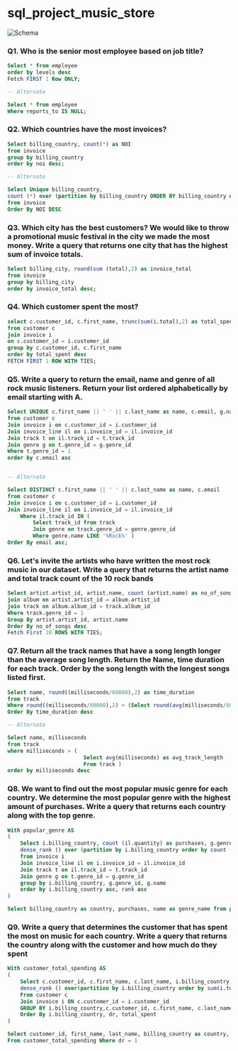 # sql_project_music_store

![Schema]()

### Q1. Who  is the senior most employee based on job title?
```sql
Select * from employee
order by levels desc
Fetch FIRST 1 Row ONLY;

-- Alternate

Select * from employee
Where reports_to IS NULL;

```
### Q2. Which countries have the most invoices?
```sql
Select billing_country, count(*) as NOI
from invoice
group by billing_country
order by noi desc;

-- Alternate

Select Unique billing_country,
count (*) over (partition by billing_country ORDER BY billing_country desc ) as NOI
from invoice
Order By NOI DESC
```

### Q3. Which city has the best customers? We would like to throw a promotional music festival in the city we made the most money. Write a query that returns one city that has the highest sum of invoice totals.
```sql
Select billing_city, round(sum (total),2) as invoice_total
from invoice
group by billing_city
order by invoice_total desc;
```

### Q4. Which customer spent the most? 
```sql
select c.customer_id, c.first_name, trunc(sum(i.total),2) as total_spent
from customer c
join invoice i
on c.customer_id = i.customer_id
group by c.customer_id, c.first_name
order by total_spent desc
FETCH FIRST 1 ROW WITH TIES;
```

### Q5. Write a query to return the email, name and genre of all rock music listeners. Return your list ordered alphabetically by email starting with A.
```sql
Select UNIQUE c.first_name || ' ' || c.last_name as name, c.email, g.name as genre_name
from customer c
Join invoice i on c.customer_id = i.customer_id
Join invoice_line il on i.invoice_id = il.invoice_id
Join track t on il.track_id = t.track_id
Join genre g on t.genre_id = g.genre_id
Where t.genre_id = 1
order by c.email asc


-- Alternate

Select DISTINCT c.first_name || ' ' || c.last_name as name, c.email
from customer c
Join invoice i on c.customer_id = i.customer_id
Join invoice_line il on i.invoice_id = il.invoice_id
    Where il.track_id IN (
        Select track_id from track
        Join genre on track.genre_id = genre.genre_id
        Where genre.name LIKE '%Rock%' )
Order By email asc;
```

### Q6. Let's invite the artists who have written the most rock music in our dataset. Write a query that returns the artist name and total track count of the 10 rock bands
```sql
Select artist.artist_id, artist.name, count (artist.name) as no_of_songs from artist
join album on artist.artist_id = album.artist_id
join track on album.album_id = track.album_id
Where track.genre_id = 1
Group By artist.artist_id, artist.name
Order By no_of_songs desc
Fetch First 10 ROWS WITH TIES;
```

### Q7. Return all the track names that have a song length longer than the average song length. Return the Name, time duration for each track. Order by the song length with the longest songs listed first.
```sql                 
Select name, round((milliseconds/60000),2) as time_duration
from track
Where round((milliseconds/60000),2) > (Select round(avg(milliseconds/60000),2) as avg_time from track)
Order By time_duration desc

-- Alternate 

Select name, milliseconds
from track
where milliseconds > (
                        Select avg(milliseconds) as avg_track_length
                        From track )
order by milliseconds desc
```

### Q8. We want to find out the most popular music genre for each country. We determine the most popular genre with the highest amount of purchases. Write a query that returns each country along with the top genre.
```sql
With popular_genre AS 
(
    Select i.billing_country, count (il.quantity) as purchases, g.genre_id, g.name,
    dense_rank () over (partition by i.billing_country order by count (il.quantity) desc ) as rank
    from invoice i
    Join invoice_line il on i.invoice_id = il.invoice_id
    Join track t on il.track_id = t.track_id
    Join genre g on t.genre_id = g.genre_id
    group by i.billing_country, g.genre_id, g.name
    order by i.billing_country asc, rank asc 
)

Select billing_country as country, purchases, name as genre_name from popular_genre where rank = 1;
```

### Q9. Write a query that determines the customer that has spent the most on music for each country. Write a query that returns the country along with the customer and how much do they spent
```sql
With customer_total_spending AS
(
    Select c.customer_id, c.first_name, c.last_name, i.billing_country, sum(i.total) as total_spent,
    dense_rank () over(partition by i.billing_country order by sum(i.total) desc ) as dr
    From customer c
    Join invoice i ON c.customer_id = i.customer_id
    GROUP BY i.billing_country,c.customer_id, c.first_name, c.last_name
    Order By i.billing_country, dr, total_spent
)

Select customer_id, first_name, last_name, billing_country as country, trunc(total_spent, 2) as total_spent
From customer_total_spending Where dr = 1
```

